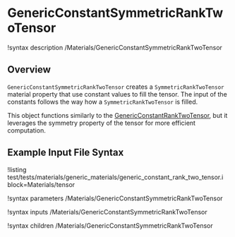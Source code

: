 # GenericConstantSymmetricRankTwoTensor

!syntax description /Materials/GenericConstantSymmetricRankTwoTensor

## Overview

`GenericConstantSymmetricRankTwoTensor` creates a `SymmetricRankTwoTensor` material property that use
constant values to fill the tensor. The input of the constants follows the way how a `SymmetricRankTwoTensor` is filled.

This object functions similarly to the [GenericConstantRankTwoTensor](GenericConstantRankTwoTensor.md), but it leverages the symmetry property of the tensor for more efficient computation.

## Example Input File Syntax

!listing test/tests/materials/generic_materials/generic_constant_rank_two_tensor.i block=Materials/tensor

!syntax parameters /Materials/GenericConstantSymmetricRankTwoTensor

!syntax inputs /Materials/GenericConstantSymmetricRankTwoTensor

!syntax children /Materials/GenericConstantSymmetricRankTwoTensor
